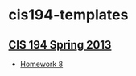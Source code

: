 # cis194-templates

## [CIS 194 Spring 2013][cis194]

- [Homework 8][hw5]


[cis194]: http://www.seas.upenn.edu/~cis194/spring13/
[hw5]: http://www.seas.upenn.edu/~cis194/spring13/hw/05-type-classes.pdf
